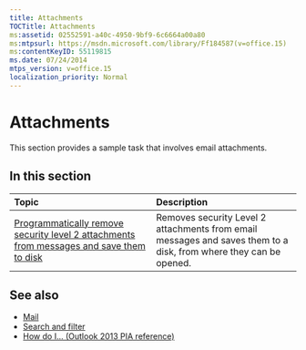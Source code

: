 ```yaml
---
title: Attachments
TOCTitle: Attachments
ms:assetid: 02552591-a40c-4950-9bf9-6c6664a00a80
ms:mtpsurl: https://msdn.microsoft.com/library/Ff184587(v=office.15)
ms:contentKeyID: 55119815
ms.date: 07/24/2014
mtps_version: v=office.15
localization_priority: Normal
---
```


# Attachments

This section provides a sample task that involves email attachments.

## In this section

|Topic|Description|
|:----|:----------|
|[Programmatically remove security level 2 attachments from messages and save them to disk](how-to-programmatically-remove-security-level-2-attachments-from-messages-and-save-them-to-disk.md)  |Removes security Level 2 attachments from email messages and saves them to a disk, from where they can be opened.|

## See also

- [Mail](mail.md)
- [Search and filter](search-and-filter.md)
- [How do I... (Outlook 2013 PIA reference)](how-do-i-outlook-2013-pia-reference.md)

